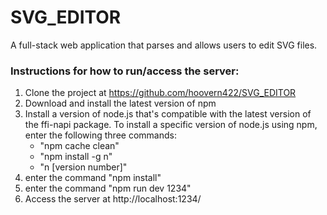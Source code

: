 # SVG_EDITOR
A full-stack web application that parses and allows users to edit SVG files.

### Instructions for how to run/access the server:
1. Clone the project at https://github.com/hoovern422/SVG_EDITOR
2. Download and install the latest version of npm
3. Install a version of node.js that's compatible with the latest version of the ffi-napi package. To install a specific version of node.js using npm, enter the following three commands:
    - "npm cache clean"
    - "npm install -g n"
    - "n [version number]"
4. enter the command "npm install"
5. enter the command "npm run dev 1234"
6. Access the server at http://localhost:1234/
